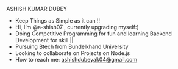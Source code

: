 ASHISH KUMAR DUBEY
-   Keep Things as Simple as it can !!
-  Hi, I’m @a-shish07 , currently upgrading myself:)
-  Doing  Competitive Programming for fun  and learning Backend Development for skill ||
-  Pursuing Btech from Bundelkhand University
-  Looking to collaborate on Projects on Node.js 
-  How to reach me: ashishdubeyak04@gmail.com 

<!---
a-shish07/a-shish07 is a ✨ special ✨ repository because its `README.md` (this file) appears on your GitHub profile.
You can click the Preview link to take a look at your changes.
--->
